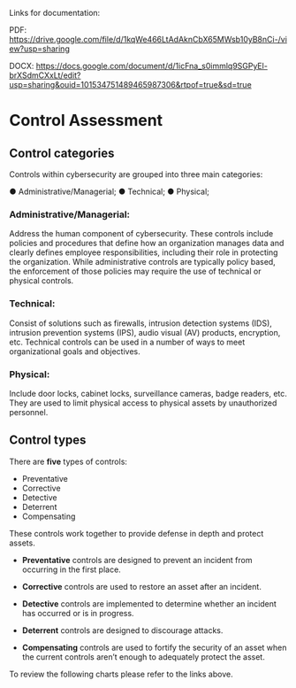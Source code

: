 Links for documentation:

PDF: https://drive.google.com/file/d/1kqWe466LtAdAknCbX65MWsb10yB8nCi-/view?usp=sharing

DOCX: https://docs.google.com/document/d/1icFna_s0immlq9SGPyEl-brXSdmCXxLt/edit?usp=sharing&ouid=101534751489465987306&rtpof=true&sd=true

# Control Assessment

## Control categories

Controls within cybersecurity are grouped into three main categories:

● Administrative/Managerial;
● Technical;
● Physical;

### Administrative/Managerial:

Address the human component of cybersecurity. These controls include policies and procedures that define how an organization manages data and clearly defines employee responsibilities, including their
role in protecting the organization. While administrative controls are typically policy based, the enforcement of those policies may require the use of technical or physical controls.

### Technical:

Consist of solutions such as firewalls, intrusion detection systems (IDS), intrusion prevention systems (IPS), audio visual (AV) products, encryption, etc. Technical controls can be used in a number of
ways to meet organizational goals and objectives.

### Physical:

Include door locks, cabinet locks, surveillance cameras, badge readers, etc. They are used to limit physical access to physical assets by unauthorized personnel.

## Control types

There are **five** types of controls:

- Preventative
- Corrective
- Detective
- Deterrent
- Compensating

These controls work together to provide defense in depth and protect assets. 

- **Preventative** controls are designed to prevent an incident from occurring in the first place.
  
- **Corrective** controls are used to restore an asset after an incident.
  
- **Detective** controls are implemented to determine whether an incident has occurred or is in progress.
  
- **Deterrent** controls are designed to discourage attacks.
  
- **Compensating** controls are used to fortify the security of an asset when the current controls aren’t enough to adequately protect the asset.

To review the following charts please refer to the links above.

